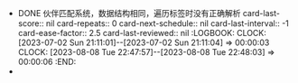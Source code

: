 - DONE 伙伴匹配系统，数据结构相同，遍历标签时没有正确解析
  card-last-score:: nil
  card-repeats:: 0
  card-next-schedule:: nil
  card-last-interval:: -1
  card-ease-factor:: 2.5
  card-last-reviewed:: nil
  :LOGBOOK:
  CLOCK: [2023-07-02 Sun 21:11:01]--[2023-07-02 Sun 21:11:04] =>  00:00:03
  CLOCK: [2023-08-08 Tue 22:47:57]--[2023-08-08 Tue 22:48:03] =>  00:00:06
  :END:
-
